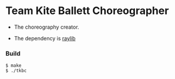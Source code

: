 # Team Kite Ballett Choreographer
- The choreography creator.

- The dependency is [raylib](https://github.com/raysan5/raylib)

### Build
```Shell
$ make
$ ./tkbc
```

